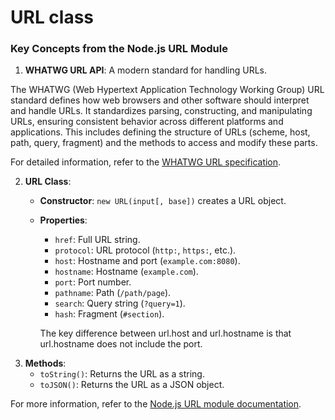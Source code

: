 # URL class 

### Key Concepts from the Node.js URL Module

1. **WHATWG URL API**: A modern standard for handling URLs.

The WHATWG (Web Hypertext Application Technology Working Group) URL standard defines how web browsers and other software should interpret and handle URLs. It standardizes parsing, constructing, and manipulating URLs, ensuring consistent behavior across different platforms and applications. This includes defining the structure of URLs (scheme, host, path, query, fragment) and the methods to access and modify these parts.

For detailed information, refer to the [WHATWG URL specification](https://url.spec.whatwg.org/).

2. **URL Class**:
   - **Constructor**: `new URL(input[, base])` creates a URL object.
   - **Properties**: 
     - `href`: Full URL string.
     - `protocol`: URL protocol (`http:`, `https:`, etc.).
     - `host`: Hostname and port (`example.com:8080`).
     - `hostname`: Hostname (`example.com`). 
     - `port`: Port number.
     - `pathname`: Path (`/path/page`).
     - `search`: Query string (`?query=1`).
     - `hash`: Fragment (`#section`).

     The key difference between url.host and url.hostname is that url.hostname does not include the port.
3. **Methods**:
   - `toString()`: Returns the URL as a string.
   - `toJSON()`: Returns the URL as a JSON object.

For more information, refer to the [Node.js URL module documentation](https://nodejs.org/api/url.html#url_the_whatwg_url_api).

